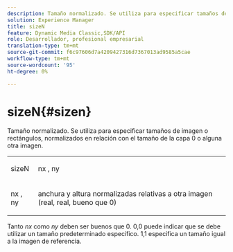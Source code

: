 ```yaml
---
description: Tamaño normalizado. Se utiliza para especificar tamaños de imagen o rectángulos, normalizados en relación con el tamaño de la capa 0 o alguna otra imagen.
solution: Experience Manager
title: sizeN
feature: Dynamic Media Classic,SDK/API
role: Desarrollador, profesional empresarial
translation-type: tm+mt
source-git-commit: f6c97606d7a4209427316d7367013ad9585a5cae
workflow-type: tm+mt
source-wordcount: '95'
ht-degree: 0%

---
```



# sizeN{#sizen}

Tamaño normalizado. Se utiliza para especificar tamaños de imagen o rectángulos, normalizados en relación con el tamaño de la capa 0 o alguna otra imagen.

<table id="simpletable_BB36205775D4447084E527E2630D28B9"> 
 <tr class="strow"> 
  <td class="stentry"> <p><span class="codeph"> <span class="varname"> sizeN</span> </span> </p></td> 
  <td class="stentry"> <p><span class="codeph"> <span class="varname"> nx</span> </span>,  <span class="codeph"><span class="varname"> ny</span></span> </p></td> 
 </tr> 
 <tr class="strow"> 
  <td class="stentry"> <p><span class="codeph"> <span class="varname"> nx</span> </span>,  <span class="codeph"><span class="varname"> ny</span></span> </p></td> 
  <td class="stentry"> <p>anchura y altura normalizadas relativas a otra imagen (real, real, bueno que 0) </p></td> 
 </tr> 
</table>

Tanto *nx* como *ny* deben ser buenos que 0. 0,0 puede indicar que se debe utilizar un tamaño predeterminado específico. 1,1 especifica un tamaño igual a la imagen de referencia.
